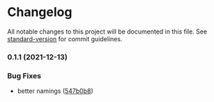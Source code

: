 # Changelog

All notable changes to this project will be documented in this file. See [standard-version](https://github.com/conventional-changelog/standard-version) for commit guidelines.

### 0.1.1 (2021-12-13)


### Bug Fixes

* better namings ([547b0b8](https://github.com/aave/aave-ui/commit/547b0b849d1e649508d564d493b24f0e0426af2a))
